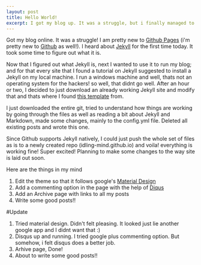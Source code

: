 ```yaml
---
layout: post
title: Hello World!
excerpt: I got my blog up. It was a struggle, but i finally managed to get it working using Github pages and Jekyll.
---
```


Got my blog online. It was a struggle! I am pretty new to [Github Pages](https://pages.github.com/) (i'm pretty new to [Github](https://github.com) as well!). I heard about [Jekyll](http://jekyllrb.com/) for the first time today. It took some time to figure out what it is. 


Now that I figured out what Jekyll is, next I wanted to use it to run my blog; and for that every site that I found a tutorial on Jekyll suggested to install a Jekyll on my local machine. I run a windows machine and well, thats not an operating system for the hackers! so well, that didnt go well. After an hour or two, I decided to just download an already working Jekyll site and modify that and thats where I found [this template](http://lanyon.getpoole.com/) from. 

I just downloaded the entire git, tried to understand how things are working by going through the files as well as reading a bit about Jekyll and Markdown, made some changes, mainly to the config.yml file. Deleted all existing posts and wrote this one.

Since Github supports Jekyll natively, I could just push the whole set of files as is to a newly created repo (idling-mind.github.io) and voila! everything is working fine!
Super excited! Planning to make some changes to the way site is laid out soon.

Here are the things in my mind

1. Edit the theme so that it follows google's [Material Design](http://www.getmdl.io/index.html)
2. Add a commenting option in the page with the help of [Diqus](https://disqus.com/)
3. Add an Archive page with links to all my posts
4. Write some good posts!!

#Update
1. Tried material design. Didn't felt pleasing. It looked just lie another google app and I didnt want that :)
2. Disqus up and running. I tried google plus commenting option. But somehow, i felt disqus does a better job.
3. Arhive page, Done!
4. About to write some good posts!!
